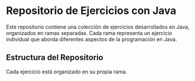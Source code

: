 # Repositorio de Ejercicios con Java

Este repositorio contiene una colección de ejercicios desarrollados en Java, organizados en ramas separadas. Cada rama representa un ejercicio individual que aborda diferentes aspectos de la programación en Java.

## Estructura del Repositorio

Cada ejercicio está organizado en su propia rama.

